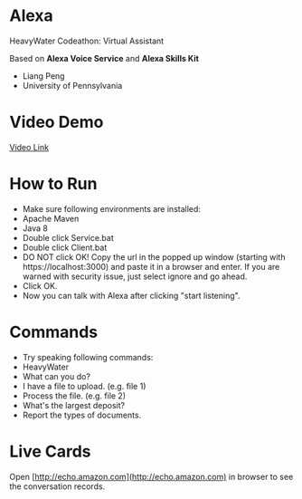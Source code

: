 # Alexa

HeavyWater Codeathon: Virtual Assistant

Based on **Alexa Voice Service** and __Alexa Skills Kit__

+ Liang Peng
+ University of Pennsylvania

# Video Demo
[Video Link](https://vimeo.com/164201800)

# How to Run
* Make sure following environments are installed:
 * Apache Maven
 * Java 8
* Double click Service.bat
* Double click Client.bat
* DO NOT click OK! Copy the url in the popped up window (starting with https://localhost:3000) and paste it in a browser and enter. If you are warned with security issue, just select ignore and go ahead.
* Click OK.
* Now you can talk with Alexa after clicking "start listening".

# Commands
* Try speaking following commands:
 * HeavyWater
 * What can you do?
 * I have a file to upload. (e.g. file 1)
 * Process the file. (e.g. file 2)
 * What's the largest deposit?
 * Report the types of documents.

# Live Cards
Open [http://echo.amazon.com](http://echo.amazon.com) in browser to see the conversation records.
